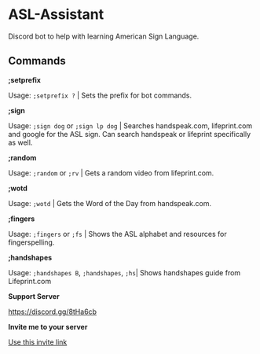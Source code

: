 # ASL-Assistant

Discord bot to help with learning American Sign Language.

## Commands

**;setprefix**

Usage: `;setprefix ?` | Sets the prefix for bot commands.

**;sign**

Usage: `;sign dog` or `;sign lp dog` | Searches handspeak.com, lifeprint.com and google for the ASL sign. Can search handspeak or lifeprint specifically as well.

**;random**

Usage: `;random` or `;rv` | Gets a random video from lifeprint.com.

**;wotd**

Usage: `;wotd` | Gets the Word of the Day from handspeak.com.

**;fingers**

Usage: `;fingers` or `;fs` | Shows the ASL alphabet and resources for fingerspelling.

**;handshapes**

Usage: `;handshapes B`, `;handshapes`, `;hs`| Shows handshapes guide from Lifeprint.com

**Support Server**

https://discord.gg/8tHa6cb

**Invite me to your server**

[Use this invite link](https://discord.com/oauth2/authorize?client_id=676113360642899988&scope=bot&permissions=93248)